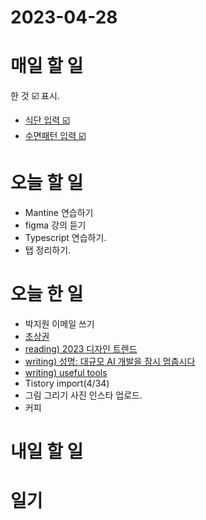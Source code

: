 # 2023-04-28

# 매일 할 일 
한 것  ☑️ 표시. 
* [식단 입력 ☑️ ](../../projects/routine/meals/2023-04)
* [수면패턴 입력 ☑️ ](../../projects/routine/sleeping-pattern/2023-04)

# 오늘 할 일

* Mantine 연습하기
* figma 강의 듣기
* Typescript 연습하기. 
* 탭 정리하기. 

# 오늘 한 일

* 박지원 이메일 쓰기
* [초상권](../../projects/hobbies/photographer/portrait-rights)
* [reading) 2023 디자인 트렌드](../../programming/frontend-design/2023-design-trends)
* [writing) 성명: 대규모 AI 개발을 잠시 멈춥시다](../../programming/pause-giant-ai-experiments)
* [writing) useful tools](../../programming/frontend-design/useful-tools)
* Tistory import(4/34)
* 그림 그리기 사진 인스타 업로드.
* 커피

# 내일 할 일

# 일기